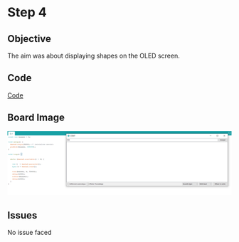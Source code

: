 # Step 4

## Objective

The aim was about displaying shapes on the OLED screen.

## Code

[Code](https://github.com/SlyAdrian/IoT-Efrei-2020-labs/blob/main/lab3/steps/step4/step4.ino)

## Board Image

![Image of the breadboard schema](https://github.com/SlyAdrian/IoT-Efrei-2020-labs/blob/main/lab2/report/ex1/Serial.png)

## Issues 

No issue faced
